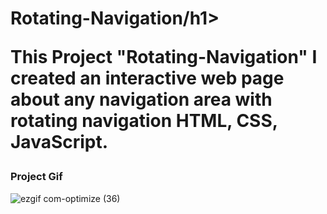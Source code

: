 <h1>Rotating-Navigation/h1>

<p>
  This Project "Rotating-Navigation" I created an interactive web page about any navigation area with rotating navigation HTML, CSS, JavaScript.
  
</p>
<h3>Project Gif</h3>

![ezgif com-optimize (36)](https://github.com/nazanyilmaz/Rotating-Navigation/assets/147782488/42030a38-1b2c-403a-a81a-f59458346779)
